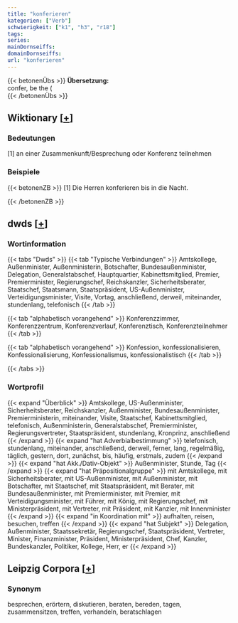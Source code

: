 ```yaml
---
title: "konferieren"
kategorien: ["Verb"]
schwierigkeit: ["k1", "h3", "r18"]
tags:
series:
mainDornseiffs:
domainDornseiffs:
url: "konferieren"
---
```


{{< betonenÜbs >}}
**Übersetzung:**  
confer, be the (  
{{< /betonenÜbs >}}

## Wiktionary [[+](https://de.wiktionary.org/wiki/konferieren)]

### Bedeutungen
[1] an einer Zusammenkunft/Besprechung oder Konferenz teilnehmen  

### Beispiele
{{< betonenZB >}}
[1] Die Herren konferieren bis in die Nacht.  

{{< /betonenZB >}}


## dwds [[+](https://www.dwds.de/wb/konferieren)]

### Wortinformation
{{< tabs "Dwds" >}}
{{< tab "Typische Verbindungen" >}}
Amtskollege, Außenminister, Außenministerin, Botschafter, Bundesaußenminister, Delegation, Generalstabschef, Hauptquartier, Kabinettsmitglied, Premier, Premierminister, Regierungschef, Reichskanzler, Sicherheitsberater, Staatschef, Staatsmann, Staatspräsident, US-Außenminister, Verteidigungsminister, Visite, Vortag, anschließend, derweil, miteinander, stundenlang, telefonisch
{{< /tab >}}

{{< tab "alphabetisch vorangehend" >}}
Konferenzzimmer, Konferenzzentrum, Konferenzverlauf, Konferenztisch, Konferenzteilnehmer
{{< /tab >}}

{{< tab "alphabetisch vorangehend" >}}
Konfession, konfessionalisieren, Konfessionalisierung, Konfessionalismus, konfessionalistisch
{{< /tab >}}

{{< /tabs >}}

### Wortprofil
{{< expand "Überblick" >}} Amtskollege, US-Außenminister, Sicherheitsberater, Reichskanzler, Außenminister, Bundesaußenminister, Premierministerin, miteinander, Visite, Staatschef, Kabinettsmitglied, telefonisch, Außenministerin, Generalstabschef, Premierminister, Regierungsvertreter, Staatspräsident, stundenlang, Kronprinz, anschließend {{< /expand >}}
{{< expand "hat Adverbialbestimmung" >}} telefonisch, stundenlang, miteinander, anschließend, derweil, ferner, lang, regelmäßig, täglich, gestern, dort, zunächst, bis, häufig, erstmals, zudem {{< /expand >}}
{{< expand "hat Akk./Dativ-Objekt" >}} Außenminister, Stunde, Tag {{< /expand >}}
{{< expand "hat Präpositionalgruppe" >}} mit Amtskollege, mit Sicherheitsberater, mit US-Außenminister, mit Außenminister, mit Botschafter, mit Staatschef, mit Staatspräsident, mit Berater, mit Bundesaußenminister, mit Premierminister, mit Premier, mit Verteidigungsminister, mit Führer, mit König, mit Regierungschef, mit Ministerpräsident, mit Vertreter, mit Präsident, mit Kanzler, mit Innenminister {{< /expand >}}
{{< expand "in Koordination mit" >}} aufhalten, reisen, besuchen, treffen {{< /expand >}}
{{< expand "hat Subjekt" >}} Delegation, Außenminister, Staatssekretär, Regierungschef, Staatspräsident, Vertreter, Minister, Finanzminister, Präsident, Ministerpräsident, Chef, Kanzler, Bundeskanzler, Politiker, Kollege, Herr, er {{< /expand >}}

## Leipzig Corpora [[+](https://corpora.uni-leipzig.de/en/res?word=konferieren&corpusId=deu_newscrawl-public_2018)]


### Synonym
besprechen, erörtern, diskutieren, beraten, bereden, tagen, zusammensitzen, treffen, verhandeln, beratschlagen

